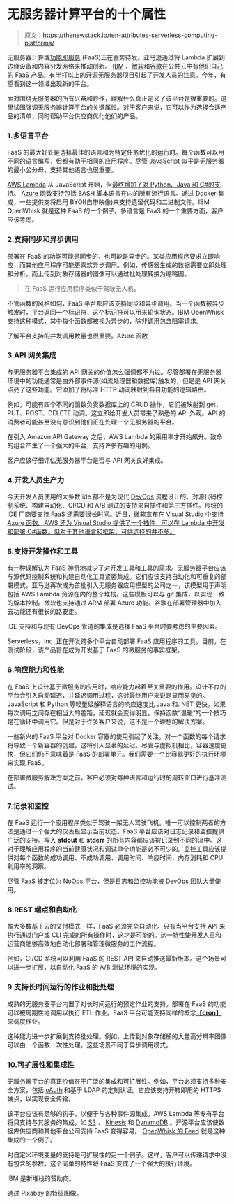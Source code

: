 # 无服务器计算平台的十个属性

> 原文：<https://thenewstack.io/ten-attributes-serverless-computing-platforms/>

无服务器计算或[功能即服务](/category/serverless/) (FaaS)正在蓄势待发。亚马逊通过将 Lambda 扩展到边缘设备和内容分发网络来推动创新。 [IBM](https://console.ng.bluemix.net/openwhisk/) 、[微软](https://azure.microsoft.com/en-us/services/functions/)和[谷歌](https://cloud.google.com/functions/)在公共云中有他们自己的 FaaS 产品。有半打以上的开源无服务器项目引起了开发人员的注意。今年，有望看到这一领域出现新的平台。

面对围绕无服务器的所有兴奋和炒作，理解什么真正定义了该平台是很重要的。这里试图强调无服务器计算平台的关键属性。对于客户来说，它可以作为选择合适产品的清单，同时帮助平台供应商优化他们的产品。

### 1.多语言平台

FaaS 的最大好处是选择最佳的语言和为特定任务优化的运行时。每个函数可以用不同的语言编写，但都有助于相同的应用程序。尽管 JavaScript 似乎是无服务器的最小公分母，支持其他语言也很重要。

[AWS Lambda](https://aws.amazon.com/lambda/) 从 JavaScript 开始，但[最终增加了对 Python、Java 和 C#的支持](https://thenewstack.io/aws-gets-serious-lambda-adds-python-cron-scheduling/)。 [Azure 函数](https://azure.microsoft.com/en-us/services/functions/)支持包括 BASH 脚本语言在内的所有流行语言。通过 Docker 集成，一些提供商将启用 BYOI(自带映像)来支持遗留代码和二进制文件。IBM OpenWhisk 就是这种 FaaS 的一个例子。多语言是 FaaS 的一个重要方面，客户应该考虑。

### 2.支持同步和异步调用

部署在 FaaS 的功能可能是同步的，也可能是异步的。某类应用程序要求立即响应，而其他应用程序可能更喜欢异步调用。例如，传感器生成的数据需要立即处理和分析，而上传到对象存储器的图像可以通过批处理转换为缩略图。

> 在 FaaS 运行应用程序类似于驾驶无人机。

不管函数的风格如何，FaaS 平台都应该支持同步和异步调用。当一个函数被异步触发时，平台返回一个标识符，这个标识符可以用来轮询状态。IBM OpenWhisk 支持这种模式，其中每个函数都被视为异步的，除非调用包含阻塞请求。

了解平台支持的并发调用数量也很重要。Azure 函数

### 3.API 网关集成

与无服务器平台集成的 API 网关的价值怎么强调都不为过。尽管部署在无服务器环境中的功能通常是由外部事件源(如流处理器和数据库)触发的，但是是 API 网关点亮了这些功能。它添加了将标准 HTTP 动词映射到各自功能的逻辑路由。

例如，可能有四个不同的函数负责数据库上的 CRUD 操作，它们被映射到 get、PUT、POST、DELETE 动词。这立即给开发人员带来了熟悉的 API 外观。API 的消费者可能甚至没有意识到他们正在处理一个无服务器的平台。

在引入 Amazon API Gateway 之后，AWS Lambda 的采用率才开始飙升。致命的组合产生了一个强大的平台，支持许多有趣的用例。

客户应该仔细评估无服务器平台是否与 API 网关良好集成。

### 4.开发人员生产力

今天开发人员使用的大多数 ide 都不是为现代 [DevOps](/category/devops/) 流程设计的。对源代码控制系统、构建自动化、CI/CD 和 A/B 测试的支持来自插件和第三方插件。传统的 IDE 厂商要支持 FaaS 还需要很长时间。近日，微软宣布在 Visual Studio 中支持 [Azure 函数。AWS 还为 Visual Studio 提供了一个插件，可以在 Lambda 中开发和部署 C#函数。但对于其他语言和框架，可供选择的并不多。](https://blogs.msdn.microsoft.com/webdev/2016/12/01/visual-studio-tools-for-azure-functions/)

### 5.支持开发操作和工具

有一种误解认为 FaaS 神奇地减少了对开发工具和工具的需求。无服务器平台应该与源代码控制系统和构建自动化工具紧密集成。它们应该支持自动化和可重复的部署模式。亚马逊再次成为首批引入无服务器应用模型的公司之一，该模型用于声明包括 AWS Lambda 资源在内的整个堆栈。这些模板可以与 git 集成，以实现一致的版本控制。微软也支持通过 ARM 部署 Azure 功能。谷歌在部署管理器中加入云功能还有很长的路要走。

IDE 支持和与现有 DevOps 管道的集成是选择 FaaS 平台时要考虑的主要因素。

Serverless，Inc .正在开发跨多个平台自动部署 FaaS 应用程序的工具。目前，在测试阶段，该产品旨在成为开发基于 FaaS 的微服务的事实框架。

### 6.响应能力和性能

在 FaaS 上设计基于微服务的应用时，响应能力起着至关重要的作用。设计不良的平台会引入启动延迟，并延迟调用过程，这对最终用户来说是显而易见的。JavaScript 和 Python 等轻量级解释语言的响应速度比 Java 和. NET 更快。如果每次调用之间存在相当大的差距，延迟就会变得明显。保持函数“温暖”的一个技巧是在循环中调用它。但是对于许多客户来说，这不是一个理想的解决方案。

一些新兴的 FaaS 平台对 Docker 容器的使用引起了关注。对一个函数的每个请求将导致一个新容器的创建，这将引入显著的延迟。尽管与虚拟机相比，容器速度更快，但它们仍不意味着是 FaaS 的部署单元。我们需要一个比容器更好的执行环境来实现 FaaS。

在部署微服务解决方案之前，客户必须对每种语言和运行时的周转窗口进行基准测试。

### 7.记录和监控

在 FaaS 运行一个应用程序类似于驾驶一架无人驾驶飞机。唯一可以控制两者的方法是通过一个强大的仪表板显示当前状态。FaaS 平台应该对日志记录和监控提供广泛的支持。写入 **stdout** 和 **stderr** 的所有内容都应该被记录到不同的流中。这对于理解应用程序的当前健康状况和调试单个功能是必不可少的。监控工具应该提供对每个函数的成功调用、不成功调用、调用时间、响应时间、内存消耗和 CPU 利用率的洞察。

尽管 FaaS 被定位为 NoOps 平台，但是日志和监控功能被 DevOps 团队大量使用。

### 8.REST 端点和自动化

像大多数基于云的交付模式一样，FaaS 必须完全自动化。只有当平台支持 API 来执行通过门户或 CLI 完成的所有操作时，这才是可能的。这一特性使开发人员和运营商能够高效地自动化部署和管理微服务的工作流程。

例如，CI/CD 系统可以利用 FaaS 的 REST API 来自动推送最新版本。这个场景可以进一步扩展，以自动化 FaaS 的 A/B 测试环境的实现。

### 9.支持长时间运行的作业和批处理

成熟的无服务器平台内置了对长时间运行的预定作业的支持。部署在 FaaS 的功能可以被周期性地调用以执行 ETL 作业。FaaS 平台可能支持同样的概念[**【cron】**](http://www.unixgeeks.org/security/newbie/unix/cron-1.html)来调度作业。

这种能力进一步扩展到支持批处理。例如，上传到对象存储桶的大量高分辨率图像可以由一个函数一次性处理。这些场景不同于异步调用模式。

### 10.可扩展性和集成性

无服务器平台的真正价值在于广泛的集成和可扩展性。例如，平台必须支持多种安全方案，包括 [oAuth](https://oauth.net/2/) 和基于 LDAP 的定制认证。它应该支持开箱即用的 HTTPS 端点，以实现安全传输。

该平台应该有足够的钩子，以便于与各种事件源集成。AWS Lambda 等专有平台将只支持与其服务的集成，如 [S3](https://aws.amazon.com/s3/) 、 [Kinesis](https://aws.amazon.com/kinesis/) 和 [DynamoDB](https://aws.amazon.com/dynamodb/) 。开源平台应该使数据库供应商和其他平台公司支持 FaaS 变得容易。 [OpenWhisk 的 Feed](https://github.com/openwhisk/openwhisk/blob/master/docs/feeds.md) 就是这种集成的一个例子。

对自定义环境变量的支持是可扩展性的另一个例子。这样，客户可以传递请求中没有包含的参数。这个简单的特性将 FaaS 变成了一个强大的执行环境。

IBM 是新堆栈的赞助商。

通过 Pixabay 的特征图像。

<svg xmlns:xlink="http://www.w3.org/1999/xlink" viewBox="0 0 68 31" version="1.1"><title>Group</title> <desc>Created with Sketch.</desc></svg>